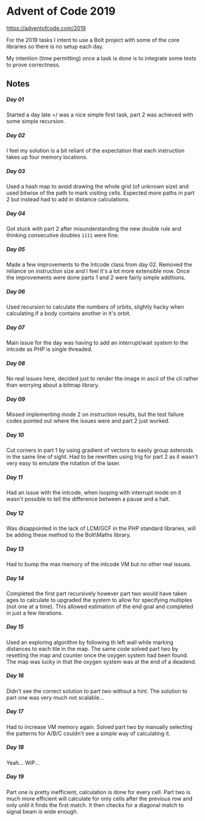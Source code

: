 # Advent of Code 2019

https://adventofcode.com/2019

For the 2019 tasks I intent to use a Bolt project with some of the core libraries so there is no setup each day.

My intention (time permitting) once a task is done is to integrate some tests to prove correctness.

## Notes

##### Day 01

Started a day late =/ was a nice simple first task, part 2 was achieved with some simple recursion.

##### Day 02

I feel my solution is a bit reliant of the expectation that each instruction takes up four memory locations.

##### Day 03

Used a hash map to avoid drawing the whole grid (of unknown size) and used bitwise of the path to mark visiting cells. Expected more paths in part 2 but instead had to add in distance calculations.

##### Day 04

Got stuck with part 2 after misunderstanding the new double rule and thinking consecutive doubles `1111` were fine.

##### Day 05

Made a few improvements to the Intcode class from day 02. Removed the reliance on instruction size and I feel it's a lot more extensible now. Once the improvements were done parts 1 and 2 were fairly simple additions.

##### Day 06

Used recursion to calculate the numbers of orbits, slightly hacky when calculating if a body contains another in it's orbit.

##### Day 07

Main issue for the day was having to add an interrupt/wait system to the intcode as PHP is single threaded.

##### Day 08

No real issues here, decided just to render the image in ascii of the cli rather than worrying about a bitmap library.

##### Day 09

Missed implementing mode 2 on instruction results, but the test failure codes pointed out where the issues were and part 2 just worked.

##### Day 10

Cut corners in part 1 by using gradient of vectors to easily group asteroids in the same line of sight. Had to be rewritten using trig for part 2 as it wasn't very easy to emulate the rotation of the laser.

##### Day 11

Had an issue with the intcode, when looping with interrupt mode on it wasn't possible to tell the difference between a pause and a halt.

##### Day 12

Was disappointed in the lack of LCM/GCF in the PHP standard libraries, will be adding these method to the Bolt\Maths library.

##### Day 13

Had to bump the max memory of the intcode VM but no other real issues.

##### Day 14

Completed the first part recursively however part two would have taken ages to calculate to upgraded the system to allow for specifying multiples (not one at a time). This allowed estimation of the end goal and completed in just a few iterations.

##### Day 15

Used an exploring algorithm by following th left wall while marking distances to each tile in the map. The same code solved part two by resetting the map and counter once the oxygen system had been found. The map was lucky in that the oxygen system was at the end of a deadend.

##### Day 16

Didn't see the correct solution to part two without a hint. The solution to part one was very much not scalable...

##### Day 17

Had to increase VM memory again. Solved part two by manually selecting the patterns for A/B/C couldn't see a simple way of calculating it.

##### Day 18

Yeah... WiP...

##### Day 19

Part one is pretty inefficient, calculation is done for every cell. Part two is much more efficient will calculate for only cells after the previous row and only until it finds the first match. It then checks for a diagonal match to signal beam is wide enough. 

